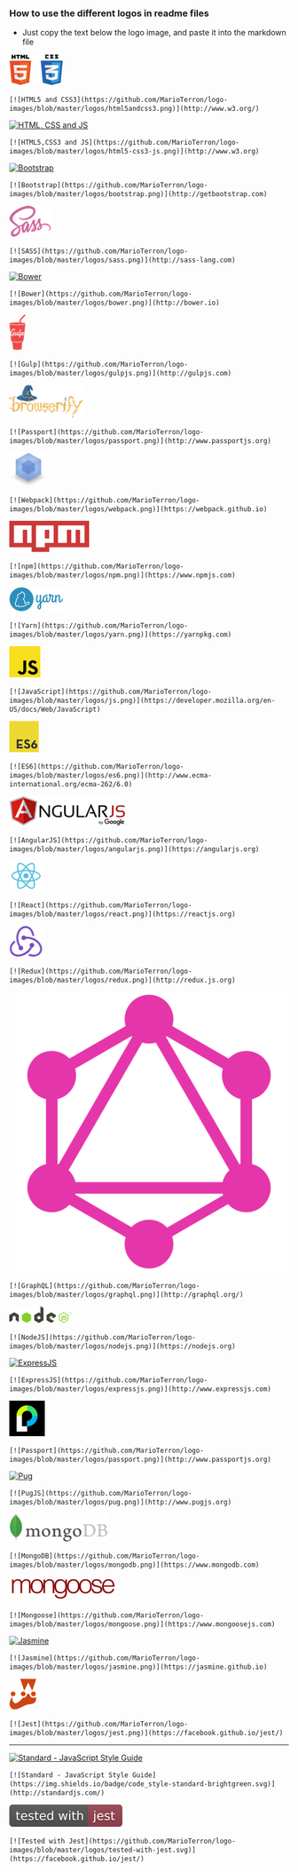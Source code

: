### How to use the different logos in readme files

- Just copy the text below the logo image, and paste it into the markdown file

[![HTML and CSS](https://github.com/MarioTerron/logo-images/blob/master/logos/html5andcss3.png)](https://www.w3.org)

    [![HTML5 and CSS3](https://github.com/MarioTerron/logo-images/blob/master/logos/html5andcss3.png)](http://www.w3.org/)  

[![HTML, CSS and JS](https://github.com/MarioTerron/logo-images/blob/master/logos/html5-css3-js.png)](https://www.w3.org)

    [![HTML5,CSS3 and JS](https://github.com/MarioTerron/logo-images/blob/master/logos/html5-css3-js.png)](http://www.w3.org)  

[![Bootstrap](https://github.com/MarioTerron/logo-images/blob/master/logos/bootstrap.png)](http://getbootstrap.com)

    [![Bootstrap](https://github.com/MarioTerron/logo-images/blob/master/logos/bootstrap.png)](http://getbootstrap.com)  

[![SASS](https://github.com/MarioTerron/logo-images/blob/master/logos/sass.png)](http://sass-lang.com)

    [![SASS](https://github.com/MarioTerron/logo-images/blob/master/logos/sass.png)](http://sass-lang.com)

[![Bower](https://github.com/MarioTerron/logo-images/blob/master/logos/bower.png)](https://bower.io)

    [![Bower](https://github.com/MarioTerron/logo-images/blob/master/logos/bower.png)](http://bower.io)  

[![Gulp](https://github.com/MarioTerron/logo-images/blob/master/logos/gulpjs.png)](https://gulpjs.com)

    [![Gulp](https://github.com/MarioTerron/logo-images/blob/master/logos/gulpjs.png)](http://gulpjs.com)

[![Browserify](https://github.com/MarioTerron/logo-images/blob/master/logos/browserify.png)](http://www.browserify.org)

    [![Passport](https://github.com/MarioTerron/logo-images/blob/master/logos/passport.png)](http://www.passportjs.org)

[![Webpack](https://github.com/MarioTerron/logo-images/blob/master/logos/webpack.png)](https://webpack.github.io)

    [![Webpack](https://github.com/MarioTerron/logo-images/blob/master/logos/webpack.png)](https://webpack.github.io)

[![npm](https://github.com/MarioTerron/logo-images/blob/master/logos/npm.png)](https://www.npmjs.com)

    [![npm](https://github.com/MarioTerron/logo-images/blob/master/logos/npm.png)](https://www.npmjs.com)
 
[![Yarn](https://github.com/MarioTerron/logo-images/blob/master/logos/yarn.png)](https://yarnpkg.com)

    [![Yarn](https://github.com/MarioTerron/logo-images/blob/master/logos/yarn.png)](https://yarnpkg.com)

[![JavaScript](https://github.com/MarioTerron/logo-images/blob/master/logos/js.png)](https://developer.mozilla.org/en-US/docs/Web/JavaScript)

    [![JavaScript](https://github.com/MarioTerron/logo-images/blob/master/logos/js.png)](https://developer.mozilla.org/en-US/docs/Web/JavaScript)

[![ES6](https://github.com/MarioTerron/logo-images/blob/master/logos/es6.png)](http://www.ecma-international.org/ecma-262/6.0)

    [![ES6](https://github.com/MarioTerron/logo-images/blob/master/logos/es6.png)](http://www.ecma-international.org/ecma-262/6.0) 

[![AngularJS](https://github.com/MarioTerron/logo-images/blob/master/logos/angularjs.png)](https://angularjs.org)

    [![AngularJS](https://github.com/MarioTerron/logo-images/blob/master/logos/angularjs.png)](https://angularjs.org)

[![React](https://github.com/MarioTerron/logo-images/blob/master/logos/react.png)](https://reactjs.org)

    [![React](https://github.com/MarioTerron/logo-images/blob/master/logos/react.png)](https://reactjs.org)

[![Redux](https://github.com/MarioTerron/logo-images/blob/master/logos/redux.png)](http://redux.js.org)

    [![Redux](https://github.com/MarioTerron/logo-images/blob/master/logos/redux.png)](http://redux.js.org)

[![GraphQL](https://github.com/MarioTerron/logo-images/blob/master/logos/graphql.png)](http://graphql.org/)

    [![GraphQL](https://github.com/MarioTerron/logo-images/blob/master/logos/graphql.png)](http://graphql.org/)


[![NodeJS](https://github.com/MarioTerron/logo-images/blob/master/logos/nodejs.png)](https://nodejs.org)

    [![NodeJS](https://github.com/MarioTerron/logo-images/blob/master/logos/nodejs.png)](https://nodejs.org)

[![ExpressJS](https://github.com/MarioTerron/logo-images/blob/master/logos/expressjs.png)](http://expressjs.com)

    [![ExpressJS](https://github.com/MarioTerron/logo-images/blob/master/logos/expressjs.png)](http://www.expressjs.com)

[![Passport](https://github.com/MarioTerron/logo-images/blob/master/logos/passport.png)](http://www.passportjs.org)

    [![Passport](https://github.com/MarioTerron/logo-images/blob/master/logos/passport.png)](http://www.passportjs.org)    

[![Pug](https://github.com/MarioTerron/logo-images/blob/master/logos/pug.png)](http://www.pugjs.org)

    [![PugJS](https://github.com/MarioTerron/logo-images/blob/master/logos/pug.png)](http://www.pugjs.org)

[![MongoDB](https://github.com/MarioTerron/logo-images/blob/master/logos/mongodb.png)](https://www.mongodb.com)

    [![MongoDB](https://github.com/MarioTerron/logo-images/blob/master/logos/mongodb.png)](https://www.mongodb.com)

[![Mongoose](https://github.com/MarioTerron/logo-images/blob/master/logos/mongoose.png)](https://www.mongoosejs.com)

    [![Mongoose](https://github.com/MarioTerron/logo-images/blob/master/logos/mongoose.png)](https://www.mongoosejs.com)
  
[![Jasmine](https://github.com/MarioTerron/logo-images/blob/master/logos/jasmine.png)](https://jasmine.github.io)

    [![Jasmine](https://github.com/MarioTerron/logo-images/blob/master/logos/jasmine.png)](https://jasmine.github.io)  

[![Jest](https://github.com/MarioTerron/logo-images/blob/master/logos/jest.png)](https://facebook.github.io/jest/)

    [![Jest](https://github.com/MarioTerron/logo-images/blob/master/logos/jest.png)](https://facebook.github.io/jest/)  

---  
  

[![Standard - JavaScript Style Guide](https://img.shields.io/badge/code_style-standard-brightgreen.svg)](http://standardjs.com/)

    [![Standard - JavaScript Style Guide](https://img.shields.io/badge/code_style-standard-brightgreen.svg)](http://standardjs.com/)


[![Tested with Jest](https://github.com/MarioTerron/logo-images/blob/master/logos/tested-with-jest.svg)](https://facebook.github.io/jest/)

    [![Tested with Jest](https://github.com/MarioTerron/logo-images/blob/master/logos/tested-with-jest.svg)](https://facebook.github.io/jest/)

